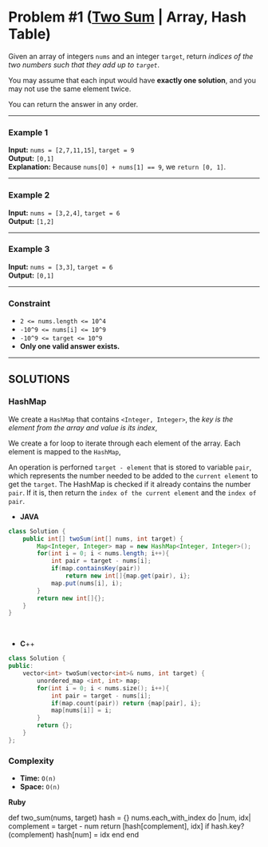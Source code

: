 # Problem #1 ([Two Sum](https://leetcode.com/problems/two-sum) | Array, Hash Table)

Given an array of integers `nums` and an integer `target`, return _indices of the two numbers such that they add up to `target`_.

You may assume that each input would have **exactly one solution**, and you may not use the same element twice.

You can return the answer in any order.

***

### **Example 1**
**Input:** `nums = [2,7,11,15]`, `target = 9` <br/>
**Output:** `[0,1]` <br/>
**Explanation:** Because `nums[0] + nums[1] == 9`, we `return [0, 1]`.

***

### **Example 2**
**Input:** `nums = [3,2,4]`, `target = 6` <br/>
**Output:** `[1,2]`

***

### **Example 3**
**Input:** `nums = [3,3]`, `target = 6` <br/>
**Output:** `[0,1]`

***

### **Constraint**
- `2 <= nums.length <= 10^4`
- `-10^9 <= nums[i] <= 10^9`
- `-10^9 <= target <= 10^9`
- **Only one valid answer exists.**

***

## SOLUTIONS

### **HashMap**

We create a `HashMap` that contains `<Integer, Integer>`, the _key is the element from the array and value is its index_,

We create a for loop to iterate through each element of the array. Each element is mapped to the `HashMap`,

An operation is perforned `target - element` that is stored to variable `pair`, which represents the number needed to be added to the `current element` to get the `target`. The HashMap is checked if it already contains the number `pair`. If it is, then return the `index of the current element` and the `index of pair`.

- **JAVA**
```java
class Solution {
    public int[] twoSum(int[] nums, int target) {
        Map<Integer, Integer> map = new HashMap<Integer, Integer>();
        for(int i = 0; i < nums.length; i++){
            int pair = target - nums[i];
            if(map.containsKey(pair))
                return new int[]{map.get(pair), i};
            map.put(nums[i], i);
        }
        return new int[]{};
    }
}
```
<br/>

- **C**++
```cpp
class Solution {
public:
    vector<int> twoSum(vector<int>& nums, int target) {
        unordered_map <int, int> map;
        for(int i = 0; i < nums.size(); i++){
            int pair = target - nums[i];
            if(map.count(pair)) return {map[pair], i};
            map[nums[i]] = i;
        }
        return {};
    }
};
```

### **Complexity**
- **Time:** `O(n)`
- **Space:** `O(n)`

**Ruby**

def two_sum(nums, target)
    hash = {}
    nums.each_with_index do |num, idx|
        complement = target - num
        return [hash[complement], idx] if hash.key?(complement)
        hash[num] = idx
    end
end
